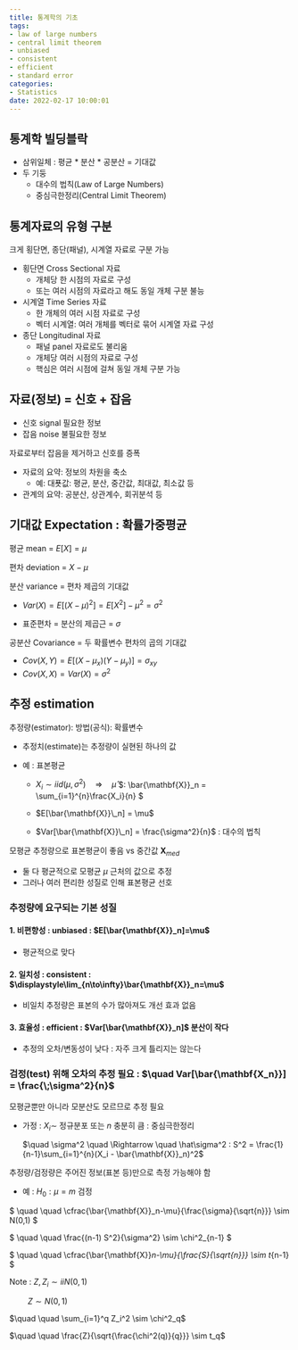 ```yaml
---
title: 통계학의 기초
tags:
- law of large numbers
- central limit theorem
- unbiased
- consistent
- efficient
- standard error
categories:
- Statistics
date: 2022-02-17 10:00:01
---
```


## 통계학 빌딩블락

- 삼위일체 : 평균 * 분산 * 공분산 = 기대값
- 두 기둥
  - 대수의 법칙(Law of Large Numbers)
  - 중심극한정리(Central Limit Theorem)

## 통계자료의 유형 구분
  
크게 횡단면, 종단(패널), 시계열 자료로 구분 가능

- 횡단면 Cross Sectional 자료  
    - 개체당 한 시점의 자료로 구성  
    - 또는 여러 시점의 자료라고 해도 동일 개체 구분 불능  
- 시계열 Time Series 자료  
    - 한 개체의 여러 시점 자료로 구성  
    - 벡터 시계열: 여러 개체를 벡터로 묶어 시계열 자료 구성  
- 종단 Longitudinal 자료  
    - 패널 panel 자료로도 불리움  
    - 개체당 여러 시점의 자료로 구성  
    - 핵심은 여러 시점에 걸쳐 동일 개체 구분 가능 

    
## 자료(정보) = 신호 + 잡음

- 신호 signal 필요한 정보
- 잡음 noise 불필요한 정보 

자료로부터 잡음을 제거하고 신호를 증폭  
* 자료의 요약: 정보의 차원을 축소
  - 예: 대푯값: 평균, 분산, 중간값, 최대값, 최소값 등
* 관계의 요약: 공분산, 상관계수, 회귀분석 등


## 기대값 Expectation : 확률가중평균
    
평균 mean = $E[X] = \mu$

편차 deviation = $X - \mu$

분산 variance = 편차 제곱의 기대값 

- $Var(X) = E[(X - \mu)^2] = E[X^2] - \mu^2 = \sigma^2$

- 표준편차 = 분산의 제곱근 = $\sigma$

공분산 Covariance = 두 확률변수 편차의 곱의 기대값

- $Cov(X,Y) = E[(X - \mu_{x})(Y - \mu_{y})] = \sigma_{xy}$
- $Cov(X,X) = Var(X) = \sigma^2$

## 추정 estimation
    
추정량(estimator): 방법(공식): 확률변수

- 추정치(estimate)는 추정량이 실현된 하나의 값

- 예 : 표본평균

    -  $X_i \sim iid(\mu, \sigma^2) \quad \Rightarrow  \quad  \hat\mu$ 
$: \bar{\mathbf{X}}\_n = \sum_{i=1}^{n}\frac{X_i}{n} $ 

    - $E[\bar{\mathbf{X}}\_n] = \mu$

    - $Var[\bar{\mathbf{X}}\_n] = \frac{\sigma^2}{n}$ : 대수의 법칙    
    

모평균 추정량으로 표본평균이 좋음 vs 중간값 $\mathbf{X}_{med}$

- 둘 다 평균적으로 모평균 $\mu$ 근처의 값으로 추정
- 그러나 여러 편리한 성질로 인해 표본평균 선호
 
 
### 추정량에 요구되는 기본 성질

#### 1. 비편향성 : unbiased : $E[\bar{\mathbf{X}}_n]=\mu$

  - 평균적으로 맞다

#### 2. 일치성 : consistent : $\displaystyle\lim_{n\to\infty}\bar{\mathbf{X}}_n=\mu$

  - 비일치 추정량은 표본의 수가 많아져도 개선 효과 없음
 
#### 3. 효율성 : efficient : $Var[\bar{\mathbf{X}}_n]$ 분산이 작다    

  - 추정의 오차/변동성이 낮다 : 자주 크게 틀리지는 않는다


### 검정(test) 위해 오차의 추정 필요 : $\quad Var[\bar{\mathbf{X_n}}] = \frac{\;\sigma^2}{n}$
  
  
모평균뿐만 아니라 모분산도 모르므로 추정 필요

- 가정 : $X_i \sim$ 정규분포 또는 $n$ 충분히 큼 : 중심극한정리

  $\quad \sigma^2 \quad \Rightarrow \quad \hat\sigma^2 : S^2 = \frac{1}{n-1}\sum_{i=1}^{n}(X_i - \bar{\mathbf{X}}_n)^2$

추정량/검정량은 주어진 정보(표본 등)만으로 측정 가능해야 함

- 예 : $H_0 : \mu=m$ 검정

$ \quad \quad \cfrac{\bar{\mathbf{X}}_n-\mu}{\frac{\sigma}{\sqrt{n}}} \sim N(0,1) $  

$ \quad \quad \frac{(n-1) S^2}{\sigma^2} \sim \chi^2_{n-1} $  

$ \quad \quad \cfrac{\bar{\mathbf{X}}_n-\mu}{\frac{S}{\sqrt{n}}} \sim t_{n-1} $  

Note : $Z, Z_i \sim iiN(0,1)$

$\quad \quad Z \sim N(0,1)$  

$\quad \quad \sum_{i=1}^q Z_i^2 \sim \chi^2_q$  

$\quad \quad \frac{Z}{\sqrt{\frac{\chi^2(q)}{q}}} \sim t_q$   
